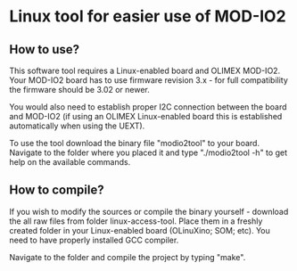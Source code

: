 Linux tool for easier use of MOD-IO2
==============

How to use?
--------------

This software tool requires a Linux-enabled board and OLIMEX MOD-IO2. Your MOD-IO2 board has to use firmware revision 3.x - for full compatibility the firmware should be 3.02 or newer. 

You would also need to establish proper I2C connection between the board and MOD-IO2 (if using an OLIMEX Linux-enabled board this is established automatically when using the UEXT). 

To use the tool download the binary file "modio2tool" to your board. Navigate to the folder where you placed it and type "./modio2tool -h" to get help on the available commands.

How to compile?
--------------
If you wish to modify the sources or compile the binary yourself - download the all raw files from folder linux-access-tool. Place them in a freshly created folder in your Linux-enabled board (OLinuXino; SOM; etc). You need to have properly installed GCC compiler.

Navigate to the folder and compile the project by typing "make".

